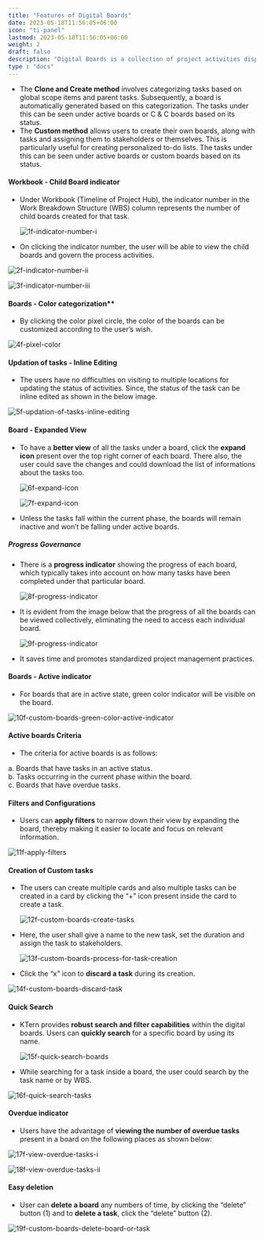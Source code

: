 ```yaml
---
title: "Features of Digital Boards"
date: 2023-05-18T11:56:05+06:00
icon: "ti-panel"
lastmod: 2023-05-18T11:56:05+06:00
weight: 2
draft: false
description: "Digital Boards is a collection of project activities displayed in the form of cards, which helps to comment and update activities more easily"
type : "docs"
---
```


<ul>
<li>
The <b>Clone and Create method</b> involves categorizing tasks based on global scope items and parent tasks. Subsequently, a board is automatically generated based on this categorization. The tasks under this can be seen under active boards or C & C boards based on its status.
</li>

<li>
The <b>Custom method</b> allows users to create their own boards, along with tasks and assigning them to stakeholders or themselves. This is particularly useful for creating personalized to-do lists. The tasks under this can be seen under active boards or custom boards based on its status.
</li>
</ul>

#### Workbook - Child Board indicator

<ul>
<li>
Under Workbook (Timeline of Project Hub), the indicator number in the Work Breakdown Structure (WBS) column represents the number of child boards created for that task. 
</li>

![1f-indicator-number-i](https://storage.googleapis.com/ktern-public-files/product-documentation/Boards/1f-indicator-number-i.png)

<li>
On clicking the indicator number, the user will be able to view the child boards and govern the process activities.
</li>
</ul>

![2f-indicator-number-ii](https://storage.googleapis.com/ktern-public-files/product-documentation/Boards/2f-indicator-number-ii.png)

![3f-indicator-number-iii](https://storage.googleapis.com/ktern-public-files/product-documentation/Boards/3f-indicator-number-iii.png)

#### Boards - Color categorization**

<ul>
<li>
By clicking the color pixel circle, the color of the boards can be customized according to the user’s wish.
</li>
</ul>

![4f-pixel-color](https://storage.googleapis.com/ktern-public-files/product-documentation/Boards/4f-pixel-color.png)

#### Updation of tasks - Inline Editing

<ul>
<li>
The users have no difficulties on visiting to multiple locations for updating the status of activities. Since, the status of the task can be inline edited as shown in the below image.
</li>
</ul>

![5f-updation-of-tasks-inline-editing](https://storage.googleapis.com/ktern-public-files/product-documentation/Boards/5f-updation-of-tasks-inline-editing.png)

#### Board - Expanded View

<ul>
<li>
To have a <b>better view</b> of all the tasks under a board, click the <b>expand icon</b> present over the top right corner of each board. There also, the user could save the changes and could download the list of informations about the tasks too. 
</li>

![6f-expand-icon](https://storage.googleapis.com/ktern-public-files/product-documentation/Boards/6f-expand-icon.png)

![7f-expand-icon](https://storage.googleapis.com/ktern-public-files/product-documentation/Boards/7f-expand-icon.png)

<li>
Unless the tasks fall within the current phase, the boards will remain inactive and won’t be falling under active boards. 
</li>
</ul>

##### Progress Governance

<ul>
<li>
There is a <b>progress indicator</b> showing the progress of each board, which typically takes into account on how many tasks have been completed under that particular board.
</li>

![8f-progress-indicator](https://storage.googleapis.com/ktern-public-files/product-documentation/Boards/8f-progress-indicator.png)

<li>
It is evident from the image below that the progress of all the boards can be viewed collectively, eliminating the need to access each individual board.
</li>

![9f-progress-indicator](https://storage.googleapis.com/ktern-public-files/product-documentation/Boards/9f-progress-indicator.png)

<li>
It saves time and promotes standardized project management practices.
</li>
</ul>

#### Boards - Active indicator

<ul>
<li>
For boards that are in active state, green color indicator will be visible on the board.
</li> 
</ul>

![10f-custom-boards-green-color-active-indicator](https://storage.googleapis.com/ktern-public-files/product-documentation/Boards/10f-custom-boards-green-color-active-indicator.png)

#### Active boards Criteria

<ul>
<li>
The criteria for active boards is as follows:
</li> 
</ul>

a. Boards that have tasks in an active status.<br>
b. Tasks occurring in the current phase within the board.<br>
c. Boards that have overdue tasks.<br>

#### Filters and Configurations

<ul>
<li>
Users can <b>apply filters</b> to narrow down their view by expanding the board, thereby making it easier to locate and focus on relevant information.
</li>
</ul>

![11f-apply-filters](https://storage.googleapis.com/ktern-public-files/product-documentation/Boards/11f-apply-filters.png)

#### Creation of Custom tasks

<ul>
<li>
The users can create multiple cards and also multiple tasks can be created in a card by clicking the “+” icon present inside the card to create a task.
</li>

![12f-custom-boards-create-tasks](https://storage.googleapis.com/ktern-public-files/product-documentation/Boards/12f-custom-boards-create-tasks.png)

<li>
Here, the user shall give a name to the new task, set the duration and assign the task to stakeholders. 
</li>

![13f-custom-boards-process-for-task-creation](https://storage.googleapis.com/ktern-public-files/product-documentation/Boards/13f-custom-boards-process-for-task-creation.png)

<li>
Click the “x” icon to <b>discard a task</b> during its creation.
</li>
</ul>

![14f-custom-boards-discard-task](https://storage.googleapis.com/ktern-public-files/product-documentation/Boards/15f-custom-boards-discard-task.png)

#### Quick Search 

<ul>
<li>
KTern provides <b>robust search and filter capabilities</b> within the digital boards. Users can <b>quickly search</b> for a specific board by using its name.
</li>

![15f-quick-search-boards](https://storage.googleapis.com/ktern-public-files/product-documentation/Boards/15f-quick-search-boards.png)

<li>
While searching for a task inside a board, the user could search by the task name or by WBS.
</li>
</ul>

![16f-quick-search-tasks](https://storage.googleapis.com/ktern-public-files/product-documentation/Boards/16f-quick-search-tasks.png)

#### Overdue indicator 

<ul>
<li>
Users have the advantage of <b>viewing the number of overdue tasks</b> present in a board on the following places as shown below: 
</li>
</ul>

![17f-view-overdue-tasks-i](https://storage.googleapis.com/ktern-public-files/product-documentation/Boards/17f-view-overdue-tasks-i.png)

![18f-view-overdue-tasks-ii](https://storage.googleapis.com/ktern-public-files/product-documentation/Boards/18f-view-overdue-tasks-ii.png)

#### Easy deletion

<ul>
<li>
User can <b>delete a board</b> any numbers of time, by clicking the “delete” button (1) and to <b>delete a task</b>, click the “delete” button (2).
</li>
</ul>

![19f-custom-boards-delete-board-or-task](https://storage.googleapis.com/ktern-public-files/product-documentation/Boards/19f-custom-boards-delete-board-or-task.png)
